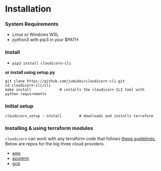 # Installation

### System Requirements

- Linux or Windows WSL
- python3 with pip3 in your $PATH

### Install

- `pip3 install cloudicorn-cli`

**or install using setup.py**

```
git clone https://github.com/jumidev/cloudicorn-cli.git
cd cloudicorn-cli/cli
make install             # installs the cloudicorn CLI tool with python requirements
```

### Initial setup

```
cloudicorn_setup --install        # downloads and installs terraform
```

### Installing & using terraform modules

`cloudicorn` can work with any terraform code that follows [these guidelines.](component_guidelines.md)  Below are repos for the big three cloud providers.

- [aws](https://github.com/jumidev/terraform-modules-auto-aws)
- [azurerm](https://github.com/jumidev/terraform-modules-auto-azurerm)
- [gcp](https://github.com/jumidev/terraform-modules-auto-gcp)

